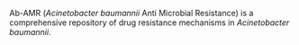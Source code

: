 Ab-AMR (_Acinetobacter baumannii_ Anti Microbial Resistance) is a comprehensive repository of drug resistance mechanisms in _Acinetobacter baumannii_.
